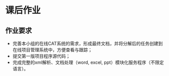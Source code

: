 课后作业
========
作业要求
--------
- 完善本小组的在线CAT系统的需求，形成最终文档，并将分解后的任务创建到在线项目管理系统中，方便查看与跟踪；
- 提交第一版项目程序源代码；
- 完成完整的xml解析、文档处理（word, excel, ppt）模块化服务程序（不限定语言）。
